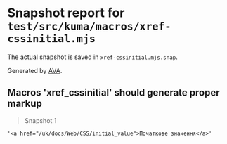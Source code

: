 # Snapshot report for `test/src/kuma/macros/xref-cssinitial.mjs`

The actual snapshot is saved in `xref-cssinitial.mjs.snap`.

Generated by [AVA](https://avajs.dev).

## Macros 'xref_cssinitial' should generate proper markup

> Snapshot 1

    '<a href="/uk/docs/Web/CSS/initial_value">Початкове значення</a>'
